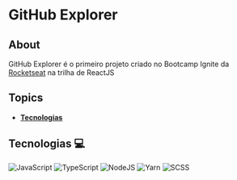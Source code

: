 # **GitHub Explorer**

## **About**
GitHub Explorer é o primeiro projeto criado no Bootcamp Ignite da [Rocketseat](rocketseat.com.br) na trilha de ReactJS

<!-- Badges -->


## **Topics**
* **[Tecnologias](#tecnologias-computer)**

## **Tecnologias :computer:**
![JavaScript](https://img.shields.io/badge/JavaScript-323330?style=for-the-badge&logo=javascript&logoColor=F7DF1E)
![TypeScript](https://img.shields.io/badge/TypeScript-007ACC?style=for-the-badge&logo=typescript&logoColor=white)
![NodeJS](https://img.shields.io/badge/Node.js-339933?style=for-the-badge&logo=nodedotjs&logoColor=white)
![Yarn](https://img.shields.io/badge/Yarn-2C8EBB?style=for-the-badge&logo=yarn&logoColor=white)
![SCSS](https://img.shields.io/badge/Sass-CC6699?style=for-the-badge&logo=sass&logoColor=white)
